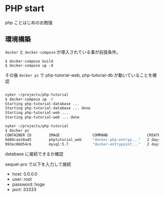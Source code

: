 # PHP start

php ことはじめのお勉強

## 環境構築

`docker` と `docker-compose` が導入されている事が前提条件。

```console
$ docker-compose build
$ docker-compose up -d
```

その後 `docker ps` で php-tutorial-web, php-tutorial-db が動いていることを確認

```bash

nyker ~/projects/php-tutorial
$ docker-compose up -d
Starting php-tutorial-database ...
Starting php-tutorial-database ... done
Starting php-tutorial-web ...
Starting php-tutorial-web ... done

nyker ~/projects/php-tutorial
$ docker ps
CONTAINER ID        IMAGE               COMMAND                  CREATED             STATUS              PORTS                                          NAMES
6600cae10a45        phptutorial_web     "docker-php-entryp..."   2 days ago          Up 2 seconds        0.0.0.0:3000->3000/tcp, 0.0.0.0:8000->80/tcp   php-tutorial-web
993ec80d54c6        mysql:5.7           "docker-entrypoint..."   2 days ago          Up 3 seconds        0.0.0.0:33333->3306/tcp                        php-tutorial-databas
```

database に接続できるか確認

sequel-pro で以下を入力して接続

* host: 0.0.0.0
* user: root
* password: hoge
* port: 33333